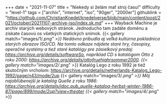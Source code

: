 +++
date = "2021-11-07"
title = "Niekedy si želám mať stroj času!"
difficulty = "level-1"
tags = ["archiv", "internet", "iso", "90ger", "2000er"]
githublink = "https://github.com/ChristianKnedel/knedelverse/blob/main/content/post/2021/october/20211107-archive-iso/index.sk.md"
+++
Wayback Machine je archív starých webových stránok. Jednoducho tam zadáte doménu a získate časovú os všetkých statických snímok.
{{< gallery match="images/1/*.png" >}}
Nedávno pribudla aj veľká kultúrna pokladnica starých obrazov ISO/CD. Na tomto odkaze nájdete staré hry, časopisy, operačné systémy a tiež staré katalógy pre zásielkový predaj: https://archive.org/details/softwareSo, napríklad CD s katalógom Otto z roku 2000: https://archive.org/details/ottofruehjahrsommer2000.
{{< gallery match="images/2/*.png" >}}
Katalóg Lego z roku 1992 je tiež skutočným vrcholom: https://archive.org/details/netherlands-Katalog_Lego-1992/page/n43/mode/2up
{{< gallery match="images/3/*.png" >}}
Môj najobľúbenejší je katalóg Quelle z roku 1986: https://archive.org/details/idoc.pub_quelle-katalog-herbst-winter-1986-87/page/899/mode/2up?view=theater
{{< gallery match="images/4/*.png" >}}